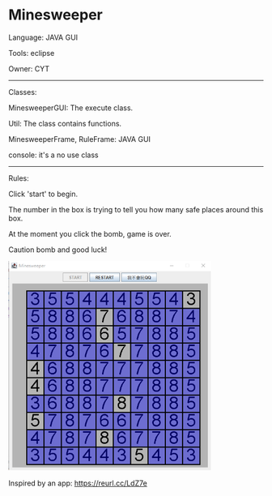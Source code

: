 # Minesweeper

Language: JAVA GUI

Tools: eclipse

Owner: CYT

----------------------------------------------------------

Classes:

MinesweeperGUI: The execute class.

Util: The class contains functions.

MinesweeperFrame, RuleFrame: JAVA GUI

console: it's a no use class

---------------------------------------------------------

Rules:

Click 'start' to begin.

The number in the box is trying to tell you how many safe places around this box.

At the moment you click the bomb, game is over.

Caution bomb and good luck!

<img src="https://github.com/CYT823/Minesweeper/blob/master/images/minesweeper.png" width="400"/>

Inspired by an app: https://reurl.cc/LdZ7e
